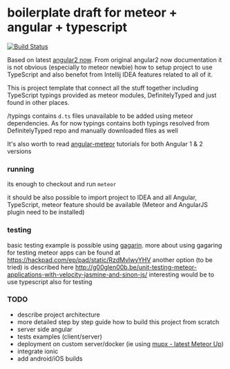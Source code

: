 # boilerplate draft for meteor + angular + typescript 
[![Build Status](https://api.travis-ci.org/ciekawy/meteor-ng2now-app.svg?branch=master)](https://travis-ci.org/ciekawy/meteor-ng2now-app)

Based on latest [angular2 now](https://github.com/pbastowski/angular2-now/tree/meteor1.2). From original angular2 now documentation it is not obvious (especially
 to meteor newbie) how to setup project to use TypeScript and also benefot from Intellij IDEA features related to all of it. 

This is project template that connect all the stuff together including TypeScript typings provided as meteor modules, DefinitelyTyped and just found in other places.

/typings contains `d.ts` files unavailable to be added using meteor dependencies. As for now typings contains both
typings resolved from DefinitelyTyped repo and manually downloaded files as well

It's also worth to read [angular-meteor](http://www.angular-meteor.com/tutorials/socially/angular2/bootstrapping) tutorials for both Angular 1 & 2 versions

### running
its enough to checkout and run `meteor`

it should be also possible to import project to IDEA and all Angular, TypeScript, meteor feature should be available (Meteor and AngularJS plugin need to be installed)

### testing
basic testing example is possible using [gagarin](https://github.com/anticoders/gagarin). 
more about using gagaring for testing meteor apps can be found at <https://hackpad.com/ep/pad/static/RzdMvlwyYHV>
another option (to be tried) is described here <http://g00glen00b.be/unit-testing-meteor-applications-with-velocity-jasmine-and-sinon-js/>
interesting would be to use typescript also for testing

### TODO
- describe project architecture
- more detailed step by step guide how to build this project from scratch
- server side angular
- tests examples (client/server)
- deployment on custom server/docker (ie using [mupx - latest Meteor Up](https://github.com/arunoda/meteor-up/tree/mupx))
- integrate ionic
- add android/iOS builds